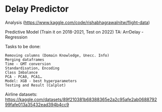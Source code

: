 # Delay Predictor
Analysis (https://www.kaggle.com/code/rishabhagrawalnitw/flight-data)


Predictive Model (Train it on 2018-2021, Test on 2022)
TA: ArrDelay - Regression

Tasks to be done:
```
Removing columns (Domain Knowledge, Unecc. Info)
Merging dataframes
Time - GMT conversion
Standardisation, Encoding
Class Imbalance
PCA - PCA0, PCA1…
Model: XGB - best hyperparameters
Testing and Result (Calplot)
```
Airline datasets:
https://kaggle.com/datasets/89f210381b68388365e2a2c95afe2ab068879299fafe013a35432ead394b4cc9
